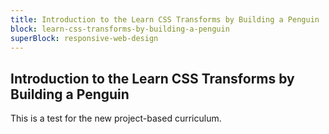 ```yaml
---
title: Introduction to the Learn CSS Transforms by Building a Penguin
block: learn-css-transforms-by-building-a-penguin
superBlock: responsive-web-design
---
```


## Introduction to the Learn CSS Transforms by Building a Penguin

This is a test for the new project-based curriculum.
